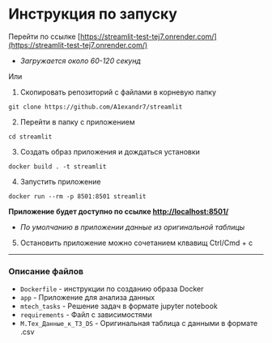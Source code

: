 # Инструкция по запуску
Перейти по ссылке [https://streamlit-test-tej7.onrender.com/](https://streamlit-test-tej7.onrender.com/)
- *Загружается около 60-120 секунд*

Или

1. Скопировать репозиторий с файлами в корневую папку
```
git clone https://github.com/A1exandr7/streamlit
```
2. Перейти в папку с приложением
```
cd streamlit
```
3. Создать образ приложения и дождаться установки 
```
docker build . -t streamlit
```
4. Запустить приложение
```
docker run --rm -p 8501:8501 streamlit
```
**Приложение будет доступно по ссылке [http://localhost:8501/](http://localhost:8501/)**
- *По умолчанию в приложении данные из оригинальной таблицы*
5. Остановить приложение можно сочетанием клвавищ Ctrl/Cmd + c
---

### Описание файлов
- `Dockerfile` - инструкции по созданию образа Docker
- `app` - Приложение для анализа данных
- `mtech_tasks` - Решение задач в формате jupyter notebook
- `requirements` - Файл с зависимостями
- `М.Тех_Данные_к_ТЗ_DS` - Оригинальная таблица с данными в формате .csv
